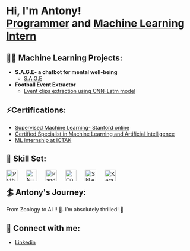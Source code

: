 <h1>Hi, I'm Antony! <br/><a href="https://github.com/wowstein">Programmer</a> and <a href="https://github.com/wowstein">Machine Learning Intern</a>

<h2>👨‍💻 Machine Learning Projects:</h2>

- <b>S.A.G.E- a chatbot for mental well-being</b>
  - [S.A.G.E](https://github.com/wowstein/S.A.G.E)
- <b>Football Event Extractor</b>
  - [Event clips extraction using CNN-Lstm model](https://github.com/wowstein/Football-Event-Extraction) </b></i>

<h2>⚡Certifications:</h2>

- [Supervised Machine Learning- Stanford online](https://www.coursera.org/account/accomplishments/verify/2FAQWH4U638N)
- [Certified Specialist in Machine Learning and Artificial Intelligence](https://retail.ictkerala.org/mod/simplecertificate/verify.php?code=65b89785-6d24-4e19-ba7e-1cf12d4f065b)
- [ML Internship at ICTAK](https://retail.ictkerala.org/mod/simplecertificate/verify.php?code=660be8ca-e64c-493a-9612-707b2d4f065b) </b></i>

<h2>🧰 Skill Set:</h2>

<img align="left" alt="Python" width="30px" style="padding-right:20px;" src="https://cdn.jsdelivr.net/gh/devicons/devicon@latest/icons/python/python-original.svg"/>
<img align="left" alt="Numpy" width="30px" style="padding-right:20px;" src="https://cdn.jsdelivr.net/gh/devicons/devicon@latest/icons/numpy/numpy-original.svg"/>
<img align="left" alt="Pandas" width="30px" style="padding-right:20px;" src="https://cdn.jsdelivr.net/gh/devicons/devicon@latest/icons/pandas/pandas-original-wordmark.svg"/> 
<img align="left" alt="OpenCV" width="30px" style="padding-right:20px;" src="https://cdn.jsdelivr.net/gh/devicons/devicon@latest/icons/opencv/opencv-original.svg"/>
<img align="left" alt="SkLearn" width="30px" style="padding-right:20px;" src="https://cdn.jsdelivr.net/gh/devicons/devicon@latest/icons/scikitlearn/scikitlearn-original.svg"/>
<img align="left" alt="Keras" width="30px" style="padding-right:20px;" src="https://cdn.jsdelivr.net/gh/devicons/devicon@latest/icons/keras/keras-original.svg"/>

<br /> 


<h2> 🏄 Antony's Journey:</h2>

From Zoology to AI !! 🤩. I’m absolutely thrilled! 🌟

<h2> 🤳 Connect with me:</h2>

- [Linkedin](https://www.linkedin.com/in/antony-dominic-a934a027a/)
